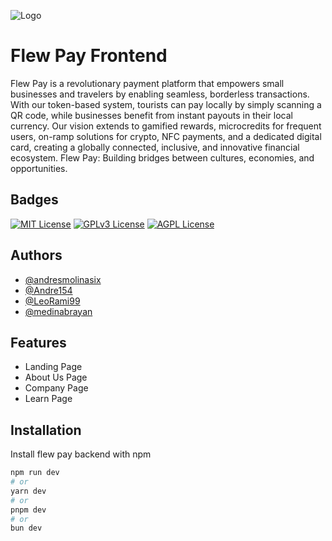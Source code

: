 ![Logo](https://flewpay.com/opengraph-image.png)

# Flew Pay Frontend

Flew Pay is a revolutionary payment platform that empowers small businesses and travelers by enabling seamless, borderless transactions. With our token-based system, tourists can pay locally by simply scanning a QR code, while businesses benefit from instant payouts in their local currency. Our vision extends to gamified rewards, microcredits for frequent users, on-ramp solutions for crypto, NFC payments, and a dedicated digital card, creating a globally connected, inclusive, and innovative financial ecosystem. Flew Pay: Building bridges between cultures, economies, and opportunities.

## Badges

[![MIT License](https://img.shields.io/badge/License-MIT-green.svg)](https://choosealicense.com/licenses/mit/)
[![GPLv3 License](https://img.shields.io/badge/License-GPL%20v3-yellow.svg)](https://opensource.org/licenses/)
[![AGPL License](https://img.shields.io/badge/license-AGPL-blue.svg)](http://www.gnu.org/licenses/agpl-3.0)

## Authors

-   [@andresmolinasix](https://github.com/andresmolinasix)
-   [@Andre154](https://github.com/Andre154)
-   [@LeoRami99](https://github.com/LeoRami99)
-   [@medinabrayan](https://github.com/medinabrayan)

## Features

-   Landing Page
-   About Us Page
-   Company Page
-   Learn Page

## Installation

Install flew pay backend with npm

```bash
npm run dev
# or
yarn dev
# or
pnpm dev
# or
bun dev
```
